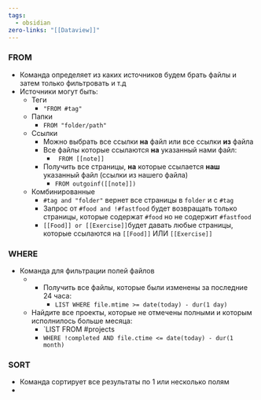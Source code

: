 ```yaml
---
tags:
  - obsidian
zero-links: "[[Dataview]]"
---
```

### FROM
- Команда определяет из каких источников будем брать файлы и затем только фильтровать и т.д
- Источники могут быть:
	- Теги
		- `"FROM #tag"`
	- Папки
		- `FROM "folder/path"`
	- Ссылки
		- Можно выбрать все ссылки **на** файл  или все ссылки **из** файла
		- Все файлы которые ссылаются **на** указанный нами файл:
			- ` FROM [[note]]`
		- Получить все страницы, **на** которые ссылается **наш** указанный файл (ссылки из нашего файла)
			- `FROM outgoinf([[note]])`
	- Комбинированные 
		- `#tag and "folder"` вернет все страницы в `folder` и с `#tag`
		- Запрос от `#food and !#fastfood` будет возвращать только страницы, которые содержат `#food` но не содержит `#fastfood`
		- `[[Food]] or [[Exercise]]`будет давать любые страницы, которые ссылаются на `[[Food]]` ИЛИ `[[Exercise]]`

### WHERE
- Команда для фильтрации полей файлов 
	- - Получить все файлы, которые были изменены за последние 24 часа:
		- `LIST WHERE file.mtime >= date(today) - dur(1 day)`
	- Найдите все проекты, которые не отмечены полными и которым исполнилось больше месяца:
		- `LIST FROM #projects 
		- `WHERE !completed AND file.ctime <= date(today) - dur(1 month)`

### SORT
- Команда сортирует все результаты по 1 или несколько полям
- 